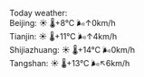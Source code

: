 Today weather:  
Beijing: ☀️ 🌡️+8°C 🌬️↑0km/h  
Tianjin: ☀️ 🌡️+11°C 🌬️↑4km/h  
Shijiazhuang: ☀️ 🌡️+14°C 🌬️0km/h  
Tangshan: ☀️ 🌡️+13°C 🌬️↖6km/h  
